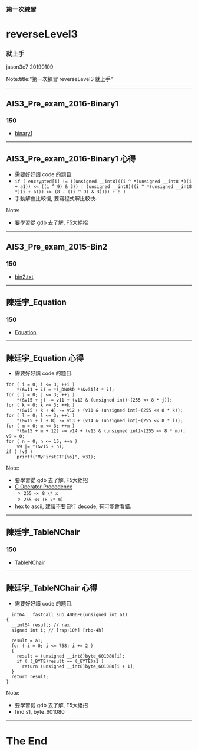 ### 第一次練習
# reverseLevel3
### 就上手

jason3e7 20190109

Note:title:"第一次練習 reverseLevel3 就上手"

---

## AIS3_Pre_exam_2016-Binary1
### 150

* [binary1](reverseLevel3/file/binary1)

---

## AIS3_Pre_exam_2016-Binary1 心得
* 需要好好讀 code 的題目.
* `if ( encrypted[i] != ((unsigned __int8)((i ^ *(unsigned __int8 *)(i + a1)) << ((i ^ 9) & 3)) | (unsigned __int8)((i ^ *(unsigned __int8 *)(i + a1)) >> (8 - ((i ^ 9) & 3)))) + 8 )`
* 手動解會比較慢, 要寫程式解比較快.

Note:
* 要學習從 gdb 去了解, F5大絕招

---

## AIS3_Pre_exam_2015-Bin2
### 150

* [bin2.txt](reverseLevel3/file/bin2.txt)

---

## 陳廷宇_Equation
### 150

* [Equation](reverseLevel3/file/Equation)

---

## 陳廷宇_Equation 心得
* 需要好好讀 code 的題目.
```
for ( i = 0; i <= 3; ++i )
    *(&v11 + i) = *(_DWORD *)&v31[4 * i];
for ( j = 0; j <= 3; ++j )
    *(&v15 + j) -= v11 + (v12 & (unsigned int)~(255 << 8 * j));
for ( k = 0; k <= 3; ++k )
    *(&v15 + k + 4) -= v12 + (v11 & (unsigned int)~(255 << 8 * k));
for ( l = 0; l <= 3; ++l )
    *(&v15 + l + 8) -= v13 + (v14 & (unsigned int)~(255 << 8 * l));
for ( m = 0; m <= 3; ++m )
    *(&v15 + m + 12) -= v14 + (v13 & (unsigned int)~(255 << 8 * m));
v9 = 0;
for ( n = 0; n <= 15; ++n )
    v9 |= *(&v15 + n);
if ( !v9 )
    printf("MyFirstCTF{%s}", v31);
```

Note:
* 要學習從 gdb 去了解, F5大絕招
* [C Operator Precedence](https://en.cppreference.com/w/c/language/operator_precedence)
  * `255 << 8 \* x`
  * `255 << (8 \* m)`
* hex to ascii, 建議不要自行 decode, 有可能會看錯.

---

## 陳廷宇_TableNChair
### 150

* [TableNChair](reverseLevel3/file/TableNChair)

---

## 陳廷宇_TableNChair 心得
* 需要好好讀 code 的題目.
```
__int64 __fastcall sub_4006F6(unsigned int a1)
{
  __int64 result; // rax
  signed int i; // [rsp+10h] [rbp-4h]

  result = a1;
  for ( i = 0; i <= 758; i += 2 )
  {
    result = (unsigned __int8)byte_601080[i];
    if ( (_BYTE)result == (_BYTE)a1 )
      return (unsigned __int8)byte_601080[i + 1];
  }
  return result;
}
```

Note:
* 要學習從 gdb 去了解, F5大絕招
* find s1, byte_601080

---

# The End